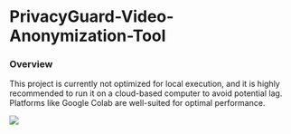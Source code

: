 # PrivacyGuard-Video-Anonymization-Tool

### Overview
This project is currently not optimized for local execution, and it is highly recommended to run it on a cloud-based computer to avoid potential lag. Platforms like Google Colab are well-suited for optimal performance.


<img src="https://media.giphy.com/media/v1.Y2lkPTc5MGI3NjExcng1NTczdHBjZmZiem5rdWk1bW5vcHhheWllOXdlMTJ3ZGt0NW42ZSZlcD12MV9pbnRlcm5hbF9naWZfYnlfaWQmY3Q9Zw/TYentH140pEgadjzsw/giphy.gif"/>
